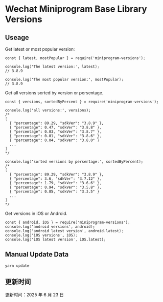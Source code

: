 
# Wechat Miniprogram Base Library Versions

## Useage

Get latest or most popular version:

```;
const { latest, mostPopular } = require('miniprogram-versions');

console.log('The latest version:', latest);
// 3.8.9

console.log('The most popular version:', mostPopular);
// 3.8.9

```

Get all versions sorted by version or persentage.

```
const { versions, sortedByPercent } = require('miniprogram-versions');

console.log('all versions:', versions);
/*
[
  { "percentage": 89.29, "sdkVer": "3.8.9" },
  { "percentage": 0.47, "sdkVer": "3.8.8" },
  { "percentage": 0.03, "sdkVer": "3.8.7" },
  { "percentage": 0.01, "sdkVer": "3.8.6" },
  { "percentage": 0.04, "sdkVer": "3.8.0" }
  ...
]
*/

console.log('sorted versions by persentage:', sortedByPercent);
/*
[
  { "percentage": 89.29, "sdkVer": "3.8.9" },
  { "percentage": 3.6, "sdkVer": "3.7.12" },
  { "percentage": 1.79, "sdkVer": "3.6.6" },
  { "percentage": 0.94, "sdkVer": "3.5.8" },
  { "percentage": 0.85, "sdkVer": "3.3.5" }
  ...
]
*/
```

Get versions in iOS or Android.

```
const { android, iOS } = require('miniprogram-versions');
console.log('android versions', android);
console.log('android latest version', android.latest);
console.log('iOS versions', iOS);
console.log('iOS latest version', iOS.latest);
```

## Manual Update Data

```
yarn update
```

## 更新时间

更新时间：2025 年 6 月 23 日
